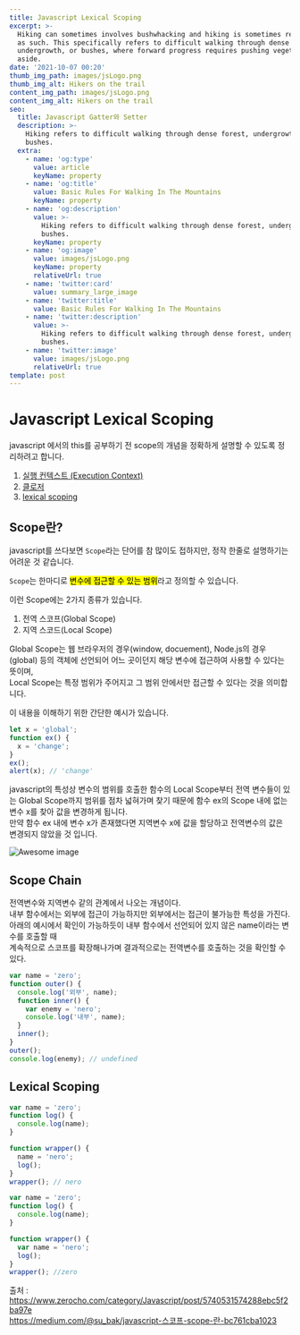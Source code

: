 ```yaml
---
title: Javascript Lexical Scoping
excerpt: >-
  Hiking can sometimes involves bushwhacking and hiking is sometimes referred to
  as such. This specifically refers to difficult walking through dense forest,
  undergrowth, or bushes, where forward progress requires pushing vegetation
  aside.
date: '2021-10-07 00:20'
thumb_img_path: images/jsLogo.png
thumb_img_alt: Hikers on the trail
content_img_path: images/jsLogo.png
content_img_alt: Hikers on the trail
seo:
  title: Javascript Gatter와 Setter
  description: >-
    Hiking refers to difficult walking through dense forest, undergrowth, or
    bushes.
  extra:
    - name: 'og:type'
      value: article
      keyName: property
    - name: 'og:title'
      value: Basic Rules For Walking In The Mountains
      keyName: property
    - name: 'og:description'
      value: >-
        Hiking refers to difficult walking through dense forest, undergrowth, or
        bushes.
      keyName: property
    - name: 'og:image'
      value: images/jsLogo.png
      keyName: property
      relativeUrl: true
    - name: 'twitter:card'
      value: summary_large_image
    - name: 'twitter:title'
      value: Basic Rules For Walking In The Mountains
    - name: 'twitter:description'
      value: >-
        Hiking refers to difficult walking through dense forest, undergrowth, or
        bushes.
    - name: 'twitter:image'
      value: images/jsLogo.png
      relativeUrl: true
template: post
---
```


# Javascript Lexical Scoping

javascript 에서의 this를 공부하기 전 scope의 개념을 정확하게 설명할 수 있도록 정리하려고 합니다.

1. [실행 컨텍스트 (Execution Context)](https://sysnar.github.io/posts/nodejs/scope/)
2. [클로저](https://sysnar.github.io/posts/nodejs/closure/)
3. [lexical scoping](https://sysnar.github.io/posts/nodejs/lexical%20scoping/)

## Scope란?

javascript를 쓰다보면 `Scope`라는 단어를 참 많이도 접하지만, 정작 한줄로 설명하기는 어려운 것 같습니다.

`Scope`는 한마디로 <mark>변수에 접근할 수 있는 범위</mark>라고 정의할 수 있습니다.

이런 Scope에는 2가지 종류가 있습니다.
1. 전역 스코프(Global Scope)
2. 지역 스코드(Local Scope)

Global Scope는 웹 브라우저의 경우(window, docuement), Node.js의 경우(global) 등의 객체에 선언되어 어느 곳이던지 해당 변수에 접근하여 사용할 수 있다는 뜻이며,  
Local Scope는 특정 범위가 주어지고 그 범위 안에서만 접근할 수 있다는 것을 의미합니다.

이 내용을 이해하기 위한 간단한 예시가 있습니다.
```js {numberLines}
let x = 'global';
function ex() {
  x = 'change';
}
ex();
alert(x); // 'change'
```
  
javascript의 특성상 변수의 범위를 호출한 함수의 Local Scope부터 전역 변수들이 있는 
Global Scope까지 범위를 점차 넓혀가며 찾기 때문에 함수 ex의 Scope 내에 없는 변수 x를 찾아 값을 변경하게 됩니다.  
만약 함수 ex 내에 변수 x가 존재했다면 지역변수 x에 값을 할당하고 전역변수의 값은 변경되지 않았을 것 입니다.  

![Awesome image](../../../images/scopeExample.png)   


## Scope Chain  
전역변수와 지역변수 같의 관계에서 나오는 개념이다.  
내부 함수에서는 외부에 접근이 가능하지만 외부에서는 접근이 불가능한 특성을 가진다.  
아래의 예시에서 확인이 가능하듯이 내부 함수에서 선언되어 있지 않은 name이라는 변수를 호출할 때  
계속적으로 스코프를 확장해나가며 결과적으로는 전역변수를 호출하는 것을 확인할 수 있다.
```js {numberLines}
var name = 'zero';
function outer() {
  console.log('외부', name);
  function inner() {
    var enemy = 'nero';
    console.log('내부', name);
  }
  inner();
}
outer();
console.log(enemy); // undefined
```


## Lexical Scoping  
```js {numberLines}
var name = 'zero';
function log() {
  console.log(name);
}

function wrapper() {
  name = 'nero';
  log();
}
wrapper(); // nero
```

```js {numberLines}
var name = 'zero';
function log() {
  console.log(name);
}

function wrapper() {
  var name = 'nero';
  log();
}
wrapper(); //zero
```


출처 :   
https://www.zerocho.com/category/Javascript/post/5740531574288ebc5f2ba97e  
https://medium.com/@su_bak/javascript-스코프-scope-란-bc761cba1023
